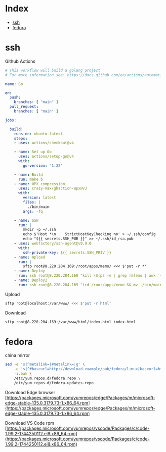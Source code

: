# Index

- [ssh](#ssh)
- [fedora](#fedora)

# ssh

Github Actions
```yaml
# This workflow will build a golang project
# For more information see: https://docs.github.com/en/actions/automating-builds-and-tests/building-and-testing-go

name: Go

on:
  push:
    branches: [ "main" ]
  pull_request:
    branches: [ "main" ]

jobs:

  build:
    runs-on: ubuntu-latest
    steps:
    - uses: actions/checkout@v4

    - name: Set up Go
      uses: actions/setup-go@v4
      with:
        go-version: '1.22'

    - name: Build
      run: make b
    - name: UPX compression
      uses: crazy-max/ghaction-upx@v3
      with:
        version: latest
        files: |
          ./bin/main
        args: -fq

    - name: SSH
      run: |
        mkdir -p ~/.ssh 
        echo $'Host *\n    StrictHostKeyChecking no' > ~/.ssh/config
        echo "${{ secrets.SSH_PUB }}" >> ~/.ssh/id_rsa.pub
    - uses: webfactory/ssh-agent@v0.9.0
      with:
        ssh-private-key: ${{ secrets.SSH_PRIV }}
    - name: Upload
      run: |
        sftp root@8.220.204.169:/root/apps/memo/ <<< $'put -r *'
    - name: Deploy
      run: ssh root@8.220.204.169 "kill \$(ps -e | grep [m]emo | awk '{print \$1}') &"
    - name: Deploy2
      run: ssh root@8.220.204.169 "(cd /root/apps/memo && mv ./bin/main ./bin/memo && ./bin/memo) &>/dev/null &"
```

Upload 

```sh
sftp root@localhost:/var/www/ <<< $'put -r html'
```

Download
```sh
sftp root@8.220.204.169:/var/www/html/index.html index.html
```

# fedora

china mirror
```sh
sed -e 's|^metalink=|#metalink=|g' \
    -e 's|^#baseurl=http://download.example/pub/fedora/linux|baseurl=https://mirrors.tuna.tsinghua.edu.cn/fedora|g' \
    -i.bak \
    /etc/yum.repos.d/fedora.repo \
    /etc/yum.repos.d/fedora-updates.repo
```

Download Edge browser [https://packages.microsoft.com/yumrepos/edge/Packages/m/microsoft-edge-stable-135.0.3179.73-1.x86_64.rpm](https://packages.microsoft.com/yumrepos/edge/Packages/m/microsoft-edge-stable-135.0.3179.73-1.x86_64.rpm)

Download VS Code rpm [https://packages.microsoft.com/yumrepos/vscode/Packages/c/code-1.99.2-1744250112.el8.x86_64.rpm](https://packages.microsoft.com/yumrepos/vscode/Packages/c/code-1.99.2-1744250112.el8.x86_64.rpm)

